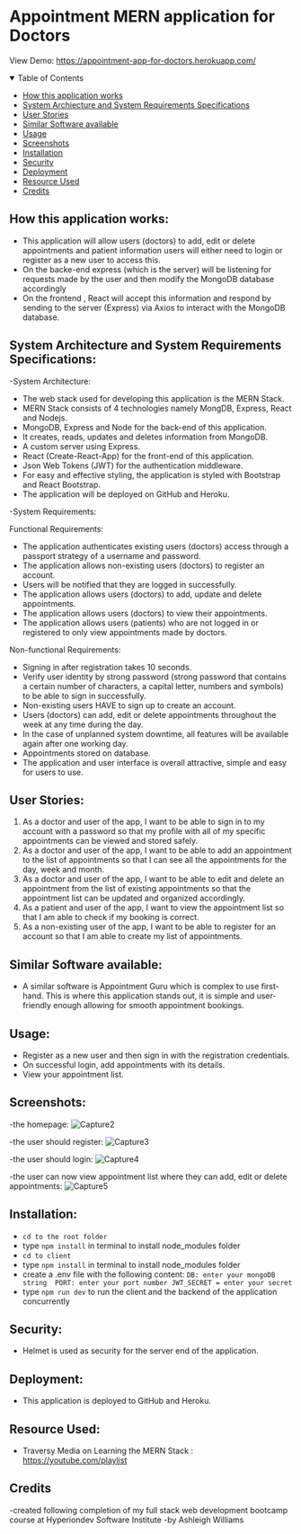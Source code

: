 # Appointment MERN application for Doctors
View Demo: https://appointment-app-for-doctors.herokuapp.com/

<!--Table of Contents-->
<details open= "open">
                <summary>Table of Contents</summary>
                  <ul>
                    <li><a href= "#howthisapplicationworks">How this application works</a></li>
                    <li><a href= "#systemarchitectureandsystemrequirementsspecifications">System Archiecture and System Requirements Specifications</a></li>
                    <li><a href= "#userstories">User Stories</a></li>
                    <li><a href= "#similarsoftwareavailable">Similar Software available</a></li>
                    <li><a href= "#usage">Usage</a></li>
                    <li><a href= "#screenshots">Screenshots</a></li>
                    <li><a href= "#installation">Installation</a></li>
                    <li><a href= "#security">Security</a></li>
                    <li><a href= "#deployment">Deployment</a></li>
                    <li><a href= "#resourceused">Resource Used</a></li>
                    <li><a href= "#credits">Credits</a></li>
                  </ul>
</details>

## How this application works: 
* This application will allow users (doctors) to add, edit or delete appointments and patient information users will either need to login or register as a new user to access this.
* On the backe-end express (which is the server) will be listening for requests made by the user and then modify the MongoDB database accordingly
* On the frontend , React will accept this information and respond by sending to the server (Express) via Axios to interact with the MongoDB database.

## System Architecture and System Requirements Specifications:

-System Architecture:
* The web stack used for developing this application is the MERN Stack.
* MERN Stack consists of 4 technologies namely MongDB, Express, React and Nodejs.
* MongoDB, Express and Node for the back-end of this application.
* It creates, reads, updates and deletes information from MongoDB.
* A custom server using Express.
* React (Create-React-App) for the front-end of this application.
* Json Web Tokens (JWT) for the authentication middleware.
* For easy and effective styling, the application is styled with Bootstrap and React Bootstrap.
* The application will be deployed on GitHub and Heroku.
 
-System Requirements:

 Functional Requirements:
* The application authenticates existing users (doctors) access through a passport strategy of a username and password.
* The application allows non-existing users (doctors) to register an account.
* Users will be notified that they are logged in successfully.
* The application allows users (doctors) to add, update and delete appointments.
* The application allows users (doctors) to view their appointments.
* The application allows users (patients) who are not logged in or registered to only view appointments made by doctors.

 Non-functional Requirements:
* Signing in after registration takes 10 seconds.
* Verify user identity by strong password (strong password that contains a certain number of characters, a capital letter, numbers and symbols) to be able to sign in successfully.
* Non-existing users HAVE to sign up to create an account.
* Users (doctors) can add, edit or delete appointments throughout the week at any time during the day. 
* In the case of unplanned system downtime, all features will be available again after one working day.
* Appointments stored on database.
* The application and user interface is overall attractive, simple and easy for users to use.

## User Stories:
1.	As a doctor and user of the app, I want to be able to sign in to my account with a password so that my profile with all of my specific appointments can be viewed and stored safely. 
2.	As a doctor and user of the app, I want to be able to add an appointment to the list of appointments so that I can see all the appointments for the day, week and month.
3.	As a doctor and user of the app, I want to be able to edit and delete an appointment from the list of existing appointments so that the appointment list can be updated and organized accordingly.
4.	As a patient and user of the app, I want to view the appointment list so that I am able to check if my booking is correct.
5.	As a non-existing user of the app, I want to be able to register for an account so that I am able to create my list of appointments.

## Similar Software available:
* A similar software is Appointment Guru which is complex to use first-hand. This is where this application stands out, it is simple and user-friendly enough allowing for smooth appointment bookings.

## Usage:
* Register as a new user and then sign in with the registration credentials.
* On successful login, add appointments with its details.
* View your appointment list.

## Screenshots:
-the homepage:
![Capture2](https://user-images.githubusercontent.com/90770698/149541429-b55ad630-bb86-41a6-90e7-a9c7d91c26ee.JPG)

-the user should register:
![Capture3](https://user-images.githubusercontent.com/90770698/149541491-ae97ff95-ad26-48ba-a17a-df0dc79162bf.JPG)

-the user should login:
![Capture4](https://user-images.githubusercontent.com/90770698/149541546-12b3971c-b787-4926-b436-6c477e71cc0d.JPG)

-the user can now view appointment list where they can add, edit or delete appointments:
![Capture5](https://user-images.githubusercontent.com/90770698/149541604-a88034df-622d-4adb-8fd2-260b3518aeea.JPG)

## Installation:
* `cd to the root folder`
* type `npm install` in terminal to install node_modules folder
* `cd to client`
* type `npm install` in terminal to install node_modules folder
* create a .env file with the following content:
   `
   DB: enter your mongoDB string 
   PORT: enter your port number
   JWT_SECRET = enter your secret
   `
* type `npm run dev` to run the client and the backend of the application concurrently

## Security: 
* Helmet is used as security for the server end of the application.

## Deployment:
* This application is deployed to GitHub and Heroku.

## Resource Used:
* Traversy Media on Learning the MERN Stack : https://youtube.com/playlist

## Credits
-created following completion of my full stack web development bootcamp course at Hyperiondev Software Institute
-by Ashleigh Williams
